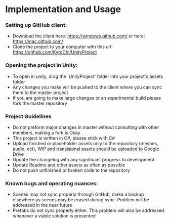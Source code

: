 # __Implementation and Usage__

### Setting up GitHub client:
* Download the client here: https://windows.github.com/ or here: https://mac.github.com/
* Clone the project to your computer with this url: https://github.com/KyroChi/UnityProject

### Opening the project in Unity:
* To open in unity, drag the 'UnityProject' folder into your project's assets folder
* Any changes you make will be pushed to the client where you can sync them to the master project
* If you are going to make large changes or an experimental build please fork the master repository

### Project Guidelines
* Do not preform major changes in master without consulting with other members, making a fork is Okay
* This project is written in C#, please stick with C#
* Upload finished or placeholder assets only to the repository (meshes, audio, ect), WIP and transisional assets should be uploaded to Google Drive
* Update the changelog with any significant progress to development
* Update Readme and other assets as often as possible
* Do not push unfinished or broken code to the repository

### Known bugs and operating nuances:
* Scenes may not sync properly through GitHub, make a backup elsewhere as scenes may be erased during sync. Problem will be addressed in the near future
* Prefabs do not sync properly either. This problem will also be addressed whenever a viable solution is presented


